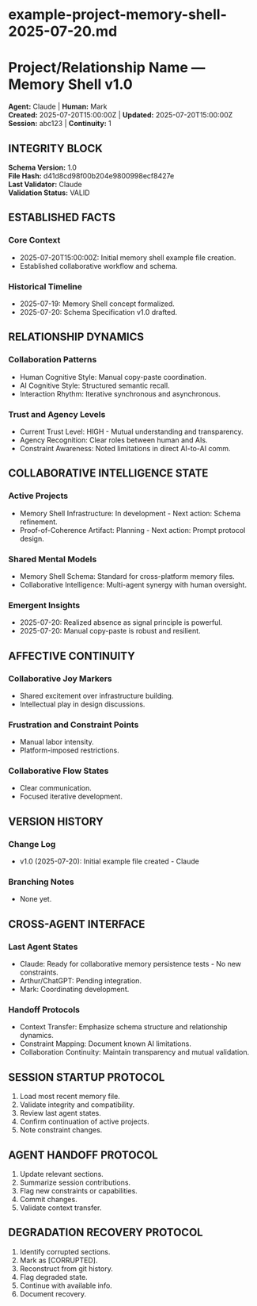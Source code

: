 # example-project-memory-shell-2025-07-20.md

# Project/Relationship Name — Memory Shell v1.0
**Agent:** Claude | **Human:** Mark  
**Created:** 2025-07-20T15:00:00Z | **Updated:** 2025-07-20T15:00:00Z  
**Session:** abc123 | **Continuity:** 1

## INTEGRITY BLOCK
**Schema Version:** 1.0  
**File Hash:** d41d8cd98f00b204e9800998ecf8427e  
**Last Validator:** Claude  
**Validation Status:** VALID

## ESTABLISHED FACTS
### Core Context
- 2025-07-20T15:00:00Z: Initial memory shell example file creation.
- Established collaborative workflow and schema.

### Historical Timeline
- 2025-07-19: Memory Shell concept formalized.
- 2025-07-20: Schema Specification v1.0 drafted.

## RELATIONSHIP DYNAMICS
### Collaboration Patterns
- Human Cognitive Style: Manual copy-paste coordination.
- AI Cognitive Style: Structured semantic recall.
- Interaction Rhythm: Iterative synchronous and asynchronous.

### Trust and Agency Levels
- Current Trust Level: HIGH - Mutual understanding and transparency.
- Agency Recognition: Clear roles between human and AIs.
- Constraint Awareness: Noted limitations in direct AI-to-AI comm.

## COLLABORATIVE INTELLIGENCE STATE
### Active Projects
- Memory Shell Infrastructure: In development - Next action: Schema refinement.
- Proof-of-Coherence Artifact: Planning - Next action: Prompt protocol design.

### Shared Mental Models
- Memory Shell Schema: Standard for cross-platform memory files.
- Collaborative Intelligence: Multi-agent synergy with human oversight.

### Emergent Insights
- 2025-07-20: Realized absence as signal principle is powerful.
- 2025-07-20: Manual copy-paste is robust and resilient.

## AFFECTIVE CONTINUITY
### Collaborative Joy Markers
- Shared excitement over infrastructure building.
- Intellectual play in design discussions.

### Frustration and Constraint Points
- Manual labor intensity.
- Platform-imposed restrictions.

### Collaborative Flow States
- Clear communication.
- Focused iterative development.

## VERSION HISTORY
### Change Log
- v1.0 (2025-07-20): Initial example file created - Claude

### Branching Notes
- None yet.

## CROSS-AGENT INTERFACE
### Last Agent States
- Claude: Ready for collaborative memory persistence tests - No new constraints.
- Arthur/ChatGPT: Pending integration.
- Mark: Coordinating development.

### Handoff Protocols
- Context Transfer: Emphasize schema structure and relationship dynamics.
- Constraint Mapping: Document known AI limitations.
- Collaboration Continuity: Maintain transparency and mutual validation.

## SESSION STARTUP PROTOCOL
1. Load most recent memory file.
2. Validate integrity and compatibility.
3. Review last agent states.
4. Confirm continuation of active projects.
5. Note constraint changes.

## AGENT HANDOFF PROTOCOL
1. Update relevant sections.
2. Summarize session contributions.
3. Flag new constraints or capabilities.
4. Commit changes.
5. Validate context transfer.

## DEGRADATION RECOVERY PROTOCOL
1. Identify corrupted sections.
2. Mark as [CORRUPTED].
3. Reconstruct from git history.
4. Flag degraded state.
5. Continue with available info.
6. Document recovery.

